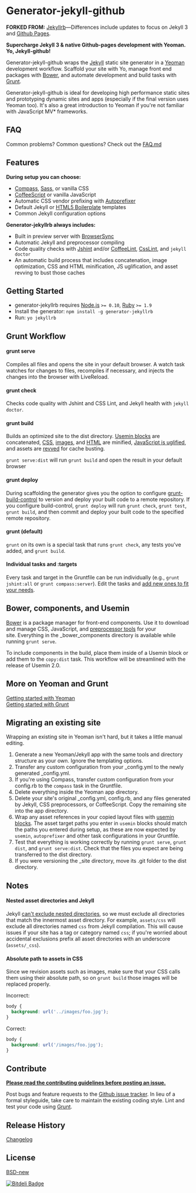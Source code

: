 # Generator-jekyll-github

**FORKED FROM:**   [Jekyllrb](https://github.com/robwierzbowski/generator-jekyllrb)—Differences include updates to focus on Jekyll 3 and [Github Pages](https://jekyllrb.com/docs/github-pages/).


**Supercharge Jekyll 3 & native Github-pages development with Yeoman. Yo, Jekyll-github!**

Generator-jekyll-github wraps the [Jekyll](http://jekyllrb.com/) static site generator in a [Yeoman](http://yeoman.io/) development workflow. Scaffold your site with Yo, manage front end packages with [Bower](http://bower.io/), and automate development and build tasks with [Grunt](http://gruntjs.com/).

Generator-jekyll-github is ideal for developing high performance static sites and prototyping dynamic sites and apps (especially if the final version uses Yeoman too). It's also a great introduction to Yeoman if you're not familiar with JavaScript MV* frameworks.

## FAQ

Common problems? Common questions? Check out the [FAQ.md](FAQ.md)

## Features

**During setup you can choose:**

- [Compass](http://compass-style.org/), [Sass](http://sass-lang.com/), or vanilla CSS
- [CoffeeScript](http://coffeescript.org/) or vanilla JavaScript
- Automatic CSS vendor prefixing with [Autoprefixer](https://github.com/ai/autoprefixer)
- Default Jekyll or [HTML5 Boilerplate](http://html5boilerplate.com/) templates
- Common Jekyll configuration options

**Generator-jekyllrb always includes:**

- Built in preview server with [BrowserSync](http://www.browsersync.io/)
- Automatic Jekyll and preprocessor compiling
- Code quality checks with [Jshint](http://www.jshint.com/) and/or [CoffeeLint](http://www.coffeelint.org/), [CssLint](http://csslint.net/), and `jekyll doctor`
- An automatic build process that includes concatenation, image optimization, CSS and HTML minification, JS uglification, and asset revving to bust those caches

## Getting Started

- generator-jekyllrb requires [Node.js](http://nodejs.org/) `>= 0.10`, [Ruby](http://www.ruby-lang.org/) `>= 1.9`
- Install the generator: `npm install -g generator-jekyllrb`
- Run: `yo jekyllrb`

## Grunt Workflow

#### grunt serve

Compiles all files and opens the site in your default browser. A watch task watches for changes to files, recompiles if necessary, and injects the changes into the browser with LiveReload.

#### grunt check

Checks code quality with Jshint and CSS Lint, and Jekyll health with `jekyll doctor`.

#### grunt build

Builds an optimized site to the dist directory. [Usemin blocks](https://github.com/yeoman/grunt-usemin#the-useminprepare-task) are concatenated, [CSS](https://github.com/gruntjs/grunt-contrib-cssmin), [images](https://github.com/gruntjs/grunt-contrib-imagemin), and [HTML](https://github.com/gruntjs/grunt-contrib-htmlmin) are minified, [JavaScript is uglified](https://github.com/gruntjs/grunt-contrib-uglify), and assets are [revved](https://github.com/yeoman/grunt-filerev) for cache busting.

`grunt serve:dist` will run `grunt build` and open the result in your default browser

#### grunt deploy

During scaffolding the generator gives you the option to configure [grunt-build-control](https://github.com/robwierzbowski/grunt-build-control) to version and deploy your built code to a remote repository. If you configure build-control, `grunt deploy` will run `grunt check`, `grunt test`, `grunt build`, and then commit and deploy your built code to the specified remote repository.

#### grunt (default)

`grunt` on its own is a special task that runs `grunt check`, any tests you've added, and `grunt build`.

#### Individual tasks and :targets

Every task and target in the Gruntfile can be run individually (e.g., `grunt jshint:all` or `grunt compass:server`). Edit the tasks and [add new ones to fit your needs](http://gruntjs.com/configuring-tasks).

## Bower, components, and Usemin

[Bower](http://bower.io/) is a package manager for front-end components. Use it to download and manage CSS, JavaScript, and [preprocessor tools](https://github.com/Team-Sass) for your site. Everything in the _bower_components directory is available while running `grunt serve`.

To include components in the build, place them inside of a Usemin block or add them to the `copy:dist` task. This workflow will be streamlined with the release of Usemin 2.0.

## More on Yeoman and Grunt

[Getting started with Yeoman](http://yeoman.io/learning/index.html)  
[Getting started with Grunt](http://gruntjs.com/getting-started)

## Migrating an existing site

Wrapping an existing site in Yeoman isn't hard, but it takes a little manual editing.

1. Generate a new Yeoman/Jekyll app with the same tools and directory structure as your own. Ignore the templating options.
1. Transfer any custom configuration from your _config.yml to the newly generated _config.yml.
1. If you're using Compass, transfer custom configuration from your config.rb to the `compass` task in the Gruntfile.
1. Delete everything inside the Yeoman app directory.
1. Delete your site's original _config.yml, config.rb, and any files generated by Jekyll, CSS preprocessors, or CoffeeScript. Copy the remaining site into the app directory.
1. Wrap any asset references in your copied layout files with [usemin blocks](https://github.com/yeoman/grunt-usemin#blocks). The asset target paths you enter in `usemin` blocks should match the paths you entered during setup, as these are now expected by `usemin`, `autoprefixer` and other task configurations in your Gruntfile.
1. Test that everything is working correctly by running `grunt serve`, `grunt dist`, and `grunt serve:dist`. Check that the files you expect are being transferred to the dist directory.
1. If you were versioning the _site directory, move its .git folder to the dist directory.

## Notes

#### Nested asset directories and Jekyll

Jekyll [can't exclude nested directories](https://github.com/jekyll/jekyll/issues/906), so we must exclude all directories that match the innermost asset directory. For example, `assets/css` will exclude all directories named `css` from Jekyll compilation. This will cause issues if your site has a tag or category named `css`; if you're worried about accidental exclusions prefix all asset directories with an underscore (`assets/_css`).

#### Absolute path to assets in CSS

Since we revision assets such as images, make sure that your CSS calls them using their absolute path, so on ``grunt build`` those images will be replaced properly.

Incorrect:
```css
body {
  background: url('../images/foo.jpg');
}
```

Correct:
```css
body {
  background: url('/images/foo.jpg');
}
```

## Contribute

**[Please read the contributing guidelines before posting an issue.](https://github.com/robwierzbowski/generator-jekyllrb/blob/master/CONTRIBUTING.md)**

Post bugs and feature requests to the [Github issue tracker](https://github.com/robwierzbowski/generator-jekyllrb/issues). In lieu of a formal styleguide, take care to maintain the existing coding style. Lint and test your code using [Grunt](https://github.com/gruntjs/grunt).

## Release History

[Changelog](//github.com/robwierzbowski/generator-jekyllrb/blob/master/CHANGELOG)

## License
[BSD-new](http://en.wikipedia.org/wiki/BSD_License)


[![Bitdeli Badge](https://d2weczhvl823v0.cloudfront.net/robwierzbowski/generator-jekyllrb/trend.png)](https://bitdeli.com/free "Bitdeli Badge")
